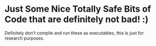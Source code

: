 # Just Some Nice Totally Safe Bits of Code that are definitely not bad! :)
Definitely don't compile and run these as executables, this is just for research purposes.
